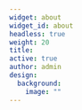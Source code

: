 ```yaml
---
widget: about
widget_id: about
headless: true
weight: 20
title: 
active: true
author: admin
design:
  background:
    image: ""
---
```


